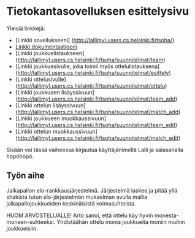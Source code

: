 # Tietokantasovelluksen esittelysivu

Yleisiä linkkejä:

* [Linkki sovellukseeni] (http://lallimyl.users.cs.helsinki.fi/tsoha/)
* [Linkki dokumentaatiooni](https://github.com/Harrihauki/Tsoha-Bootstrap/blob/master/doc/Dokumentaatio.pdf)
* [Linkki joukkuelistaukseen] (http://lallimyl.users.cs.helsinki.fi/tsoha/suunnitelmat/team)
* [Linkki joukkuesivulle, joka toimii myös ottelulistauksena] (http://lallimyl.users.cs.helsinki.fi/tsoha/suunnitelmat/esittely)
* [Linkki ottelusivulle] (http://lallimyl.users.cs.helsinki.fi/tsoha/suunnitelmat/ottelu)
* [Linkki joukkueen lisäyssivuun] (http://lallimyl.users.cs.helsinki.fi/tsoha/suunnitelmat/team_add)
* [Linkki ottelun lisäyssivuun] (http://lallimyl.users.cs.helsinki.fi/tsoha/suunnitelmat/match_add)
* [Linkki joukkueen muokkaussivuun] (http://lallimyl.users.cs.helsinki.fi/tsoha/suunnitelmat/team_edit)
* [Linkki ottelun muokkaussivuun] (http://lallimyl.users.cs.helsinki.fi/tsoha/suunnitelmat/match_edit)

Sisään voi tässä vaiheessa kirjautua käyttäjänimellä Lalli ja salasanalla höpöhöpö.

## Työn aihe

Jalkapallon elo-rankkausjärjestelmä. Järjestelmä laskee ja pitää yllä shakista tutun elo-järjestelmän mukaelman avulla mallia jalkapallojoukkueiden keskinäisistä voimasuhteista.

HUOM ARVOSTELIJALLE! Arto sanoi, että ottelu käy hyvin monesta-moneen-suhteeksi. Yhdistäähän ottelu monia joukkueita moniin muihin joukkueisiin.
